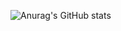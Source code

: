 ![Anurag's GitHub stats](https://github-readme-stats.vercel.app/api?username=anuraghazra&show_icons=true&theme=outrun)
